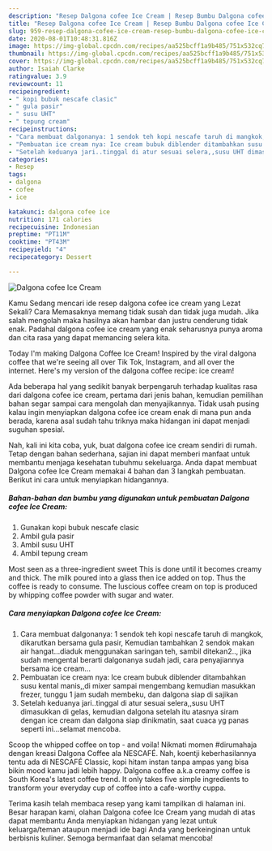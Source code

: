 ```yaml
---
description: "Resep Dalgona cofee Ice Cream | Resep Bumbu Dalgona cofee Ice Cream Yang Enak Dan Mudah"
title: "Resep Dalgona cofee Ice Cream | Resep Bumbu Dalgona cofee Ice Cream Yang Enak Dan Mudah"
slug: 959-resep-dalgona-cofee-ice-cream-resep-bumbu-dalgona-cofee-ice-cream-yang-enak-dan-mudah
date: 2020-08-01T10:48:31.816Z
image: https://img-global.cpcdn.com/recipes/aa525bcff1a9b485/751x532cq70/dalgona-cofee-ice-cream-foto-resep-utama.jpg
thumbnail: https://img-global.cpcdn.com/recipes/aa525bcff1a9b485/751x532cq70/dalgona-cofee-ice-cream-foto-resep-utama.jpg
cover: https://img-global.cpcdn.com/recipes/aa525bcff1a9b485/751x532cq70/dalgona-cofee-ice-cream-foto-resep-utama.jpg
author: Isaiah Clarke
ratingvalue: 3.9
reviewcount: 11
recipeingredient:
- " kopi bubuk nescafe clasic"
- " gula pasir"
- " susu UHT"
- " tepung cream"
recipeinstructions:
- "Cara membuat dalgonanya: 1 sendok teh kopi nescafe taruh di mangkok, dikarutkan bersama gula pasir, Kemudian tambahkan 2 sendok makan air hangat...diaduk menggunakan saringan teh, sambil ditekan2.., jika sudah mengental berarti dalgonanya sudah jadi, cara penyajiannya bersama ice cream..."
- "Pembuatan ice cream nya: Ice cream bubuk diblender ditambahkan susu kental manis,,di mixer sampai mengembang kemudian masukkan frezer, tunggu 1 jam sudah membeku, dan dalgona siap di sajikan"
- "Setelah keduanya jari..tinggal di atur sesuai selera,,susu UHT dimasukkan di gelas, kemudian dalgona setelah itu atasnya siram dengan ice cream dan dalgona siap dinikmatin, saat cuaca yg panas seperti ini...selamat mencoba."
categories:
- Resep
tags:
- dalgona
- cofee
- ice

katakunci: dalgona cofee ice 
nutrition: 171 calories
recipecuisine: Indonesian
preptime: "PT11M"
cooktime: "PT43M"
recipeyield: "4"
recipecategory: Dessert

---
```



![Dalgona cofee Ice Cream](https://img-global.cpcdn.com/recipes/aa525bcff1a9b485/751x532cq70/dalgona-cofee-ice-cream-foto-resep-utama.jpg)

Kamu Sedang mencari ide resep dalgona cofee ice cream yang Lezat Sekali? Cara Memasaknya memang tidak susah dan tidak juga mudah. Jika salah mengolah maka hasilnya akan hambar dan justru cenderung tidak enak. Padahal dalgona cofee ice cream yang enak seharusnya punya aroma dan cita rasa yang dapat memancing selera kita.

Today I&#39;m making Dalgona Coffee Ice Cream! Inspired by the viral dalgona coffee that we&#39;re seeing all over Tik Tok, Instagram, and all over the internet. Here&#39;s my version of the dalgona coffee recipe: ice cream!

Ada beberapa hal yang sedikit banyak berpengaruh terhadap kualitas rasa dari dalgona cofee ice cream, pertama dari jenis bahan, kemudian pemilihan bahan segar sampai cara mengolah dan menyajikannya. Tidak usah pusing kalau ingin menyiapkan dalgona cofee ice cream enak di mana pun anda berada, karena asal sudah tahu triknya maka hidangan ini dapat menjadi suguhan spesial.


Nah, kali ini kita coba, yuk, buat dalgona cofee ice cream sendiri di rumah. Tetap dengan bahan sederhana, sajian ini dapat memberi manfaat untuk membantu menjaga kesehatan tubuhmu sekeluarga. Anda dapat membuat Dalgona cofee Ice Cream memakai 4 bahan dan 3 langkah pembuatan. Berikut ini cara untuk menyiapkan hidangannya.

<!--inarticleads1-->

##### Bahan-bahan dan bumbu yang digunakan untuk pembuatan Dalgona cofee Ice Cream:

1. Gunakan  kopi bubuk nescafe clasic
1. Ambil  gula pasir
1. Ambil  susu UHT
1. Ambil  tepung cream


Most seen as a three-ingredient sweet This is done until it becomes creamy and thick. The milk poured into a glass then ice added on top. Thus the coffee is ready to consume. The luscious coffee cream on top is produced by whipping coffee powder with sugar and water. 

<!--inarticleads2-->

##### Cara menyiapkan Dalgona cofee Ice Cream:

1. Cara membuat dalgonanya: 1 sendok teh kopi nescafe taruh di mangkok, dikarutkan bersama gula pasir, Kemudian tambahkan 2 sendok makan air hangat...diaduk menggunakan saringan teh, sambil ditekan2.., jika sudah mengental berarti dalgonanya sudah jadi, cara penyajiannya bersama ice cream...
1. Pembuatan ice cream nya: Ice cream bubuk diblender ditambahkan susu kental manis,,di mixer sampai mengembang kemudian masukkan frezer, tunggu 1 jam sudah membeku, dan dalgona siap di sajikan
1. Setelah keduanya jari..tinggal di atur sesuai selera,,susu UHT dimasukkan di gelas, kemudian dalgona setelah itu atasnya siram dengan ice cream dan dalgona siap dinikmatin, saat cuaca yg panas seperti ini...selamat mencoba.


Scoop the whipped coffee on top - and voila! Nikmati momen #dirumahaja dengan kreasi Dalgona Coffee ala NESCAFÉ. Nah, koentji keberhasilannya tentu ada di NESCAFÉ Classic, kopi hitam instan tanpa ampas yang bisa bikin mood kamu jadi lebih happy. Dalgona coffee a.k.a creamy coffee is South Korea&#39;s latest coffee trend. It only takes five simple ingredients to transform your everyday cup of coffee into a cafe-worthy cuppa. 

Terima kasih telah membaca resep yang kami tampilkan di halaman ini. Besar harapan kami, olahan Dalgona cofee Ice Cream yang mudah di atas dapat membantu Anda menyiapkan hidangan yang lezat untuk keluarga/teman ataupun menjadi ide bagi Anda yang berkeinginan untuk berbisnis kuliner. Semoga bermanfaat dan selamat mencoba!
